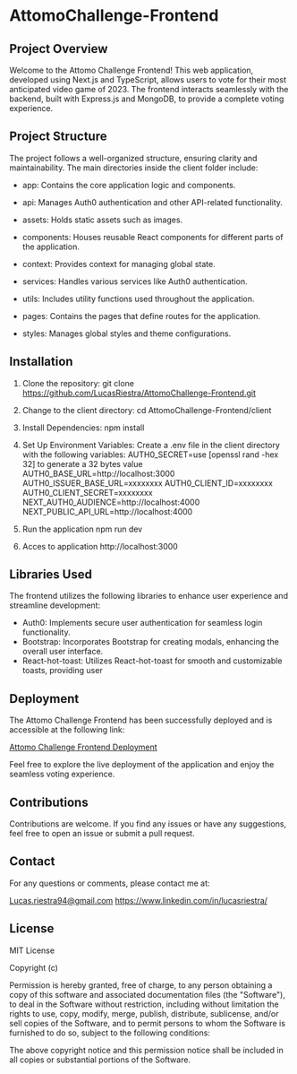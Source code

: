 # AttomoChallenge-Frontend

## Project Overview
Welcome to the Attomo Challenge Frontend! This web application, developed using Next.js and TypeScript, allows users to vote for their most anticipated video game of 2023. The frontend interacts seamlessly with the backend, built with Express.js and MongoDB, to provide a complete voting experience.

## Project Structure
The project follows a well-organized structure, ensuring clarity and maintainability. The main directories inside the client folder include:

- app: Contains the core application logic and components.

- api: Manages Auth0 authentication and other API-related functionality.
- assets: Holds static assets such as images.
- components: Houses reusable React components for different parts of the application.
- context: Provides context for managing global state.
- services: Handles various services like Auth0 authentication.
- utils: Includes utility functions used throughout the application.
- pages: Contains the pages that define routes for the application.

- styles: Manages global styles and theme configurations.

## Installation
1. Clone the repository:
git clone https://github.com/LucasRiestra/AttomoChallenge-Frontend.git

2. Change to the client directory:
cd AttomoChallenge-Frontend/client

3. Install Dependencies:
npm install

4. Set Up Environment Variables: Create a .env file in the client directory with the following variables:
AUTH0_SECRET=use [openssl rand -hex 32] to generate a 32 bytes value
AUTH0_BASE_URL=http://localhost:3000
AUTH0_ISSUER_BASE_URL=xxxxxxxx
AUTH0_CLIENT_ID=xxxxxxxx
AUTH0_CLIENT_SECRET=xxxxxxxx
NEXT_AUTH0_AUDIENCE=http://localhost:4000
NEXT_PUBLIC_API_URL=http://localhost:4000

5. Run the application
npm run dev

6. Acces to application
http://localhost:3000

## Libraries Used
The frontend utilizes the following libraries to enhance user experience and streamline development:
- Auth0: Implements secure user authentication for seamless login functionality.
- Bootstrap: Incorporates Bootstrap for creating modals, enhancing the overall user interface.
- React-hot-toast: Utilizes React-hot-toast for smooth and customizable toasts, providing user 

## Deployment
The Attomo Challenge Frontend has been successfully deployed and is accessible at the following link:

[Attomo Challenge Frontend Deployment](https://attomo-challenge-frontend.vercel.app/)

Feel free to explore the live deployment of the application and enjoy the seamless voting experience.

## Contributions
Contributions are welcome. If you find any issues or have any suggestions, feel free to open an issue or submit a pull request.

## Contact
For any questions or comments, please contact me at:

Lucas.riestra94@gmail.com
https://www.linkedin.com/in/lucasriestra/

## License
MIT License

Copyright (c)

Permission is hereby granted, free of charge, to any person obtaining a copy of this software and associated documentation files (the "Software"), to deal in the Software without restriction, including without limitation the rights to use, copy, modify, merge, publish, distribute, sublicense, and/or sell copies of the Software, and to permit persons to whom the Software is furnished to do so, subject to the following conditions:

The above copyright notice and this permission notice shall be included in all copies or substantial portions of the Software.